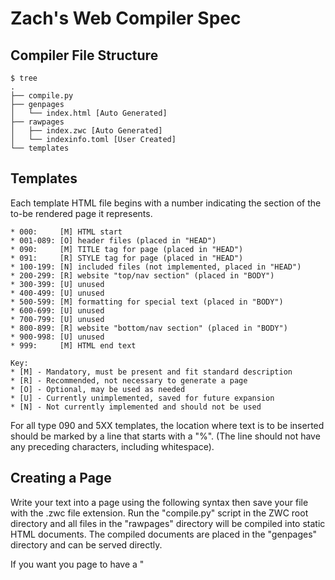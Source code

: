 
# Zach's Web Compiler Spec

## Compiler File Structure

```
$ tree
.
├── compile.py
├── genpages
│   └── index.html [Auto Generated]
├── rawpages
│   ├── index.zwc [Auto Generated]
│   └── indexinfo.toml [User Created]
└── templates

```

## Templates

Each template HTML file begins with a number indicating the section of the to-be rendered page it represents.

```
* 000:     [M] HTML start
* 001-089: [O] header files (placed in "HEAD")
* 090:     [M] TITLE tag for page (placed in "HEAD")
* 091:     [R] STYLE tag for page (placed in "HEAD")
* 100-199: [N] included files (not implemented, placed in "HEAD")
* 200-299: [R] website "top/nav section" (placed in "BODY")
* 300-399: [U] unused
* 400-499: [U] unused
* 500-599: [M] formatting for special text (placed in "BODY")
* 600-699: [U] unused
* 700-799: [U] unused
* 800-899: [R] website "bottom/nav section" (placed in "BODY")
* 900-998: [U] unused
* 999:     [M] HTML end text

Key:
* [M] - Mandatory, must be present and fit standard description
* [R] - Recommended, not necessary to generate a page
* [O] - Optional, may be used as needed
* [U] - Currently unimplemented, saved for future expansion
* [N] - Not currently implemented and should not be used
```

For all type 090 and 5XX templates, the location where text is to be inserted should be marked by a line that starts with a "%". (The line should not have any preceding characters, including whitespace).

## Creating a Page

Write your text into a page using the following syntax then save your file with the .zwc file extension. Run the "compile.py" script in the ZWC root directory and all files in the "rawpages" directory will be compiled into static HTML documents. The compiled documents are placed in the "genpages" directory and can be served directly.

If you want you page to have a "<title>" then make sure that the .zwc file contains a line starting with a heading 1 start identifier: "#". If no heading 1 is found in the file, the "<title>" tag of the page should contain the filename of the .zwc file (note: while not a strict requirement, when the web compiler generates a "<title>" tag from the filename, the .zwc extension should be, preferably, excluded).

## Other Features

### indexinfo.toml

Every subdirectory of the "rawpages" directory (including the "rawpages" directory itself) should contain a file called "indexinfo.toml" This specifies information for the directory such as the header for the index page and an optional description. An example file is below:

```
# This information is displayed on the
# index page for this directory
[index]
title = "Home"
desc = "Welcome to my place on the web!"

# These zwc files are ignored and not
# added to the index listing
[hidden]
pages = [ "about" ]
```

### Disabling Index Listing of Specific Pages

To disable the auto listing of specific pages in the "index" file, add your hidden files' base names to the "pages" array under the [hidden] section in the "rawpages/indexinfo.toml" file

### Prevent Compilation of Specific Files

Not sure if this is a "feature," but if the file ending is something other than ".zwc" then the compiler will not compile the file. (Its associated generated html file will also be deleted if it previously existed.)

## My Compiler

If you would like to try out the web compiler for yourself, I have my python script (used to generate this website) available at:

=> https://github.com/ElectronicsTinkerer/wc-v2

